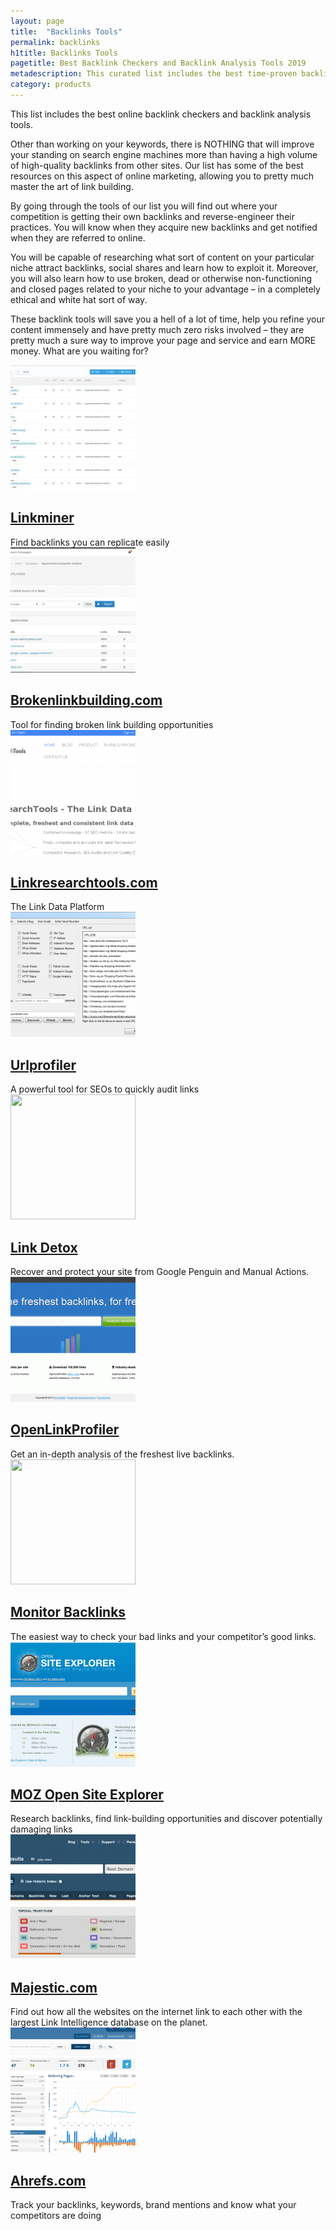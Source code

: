 ```yaml
---
layout: page
title:  "Backlinks Tools"
permalink: backlinks
h1title: Backlinks Tools
pagetitle: Best Backlink Checkers and Backlink Analysis Tools 2019
metadescription: This curated list includes the best time-proven backlink checkers and backlink analysis tools. Updated for 2019. These tools will save you a lot of time!
category: products
---
```


This list includes the best online backlink checkers and backlink analysis tools.

Other than working on your keywords, there is NOTHING that will improve your standing on search engine machines more than having a high volume of high-quality backlinks from other sites. Our list has some of the best resources on this aspect of online marketing, allowing you to pretty much master the art of link building.

By going through the tools of our list you will find out where your competition is getting their own backlinks and reverse-engineer their practices. You will know when they acquire new backlinks and get notified when they are referred to online.

You will be capable of researching what sort of content on your particular niche attract backlinks, social shares and learn how to exploit it. Moreover, you will also learn how to use broken, dead or otherwise non-functioning and closed pages related to your niche to your advantage – in a completely ethical and white hat sort of way.

These backlink tools will save you a hell of a lot of time, help you refine your content immensely and have pretty much zero risks involved – they are pretty much a sure way to improve your page and service and earn MORE money. What are you waiting for?

<article class="resource">
<div class="resource__thumb"><img class="attachment-post-thumbnail size-post-thumbnail wp-post-image" src="/wp-content/uploads/2018/01/moz_com___LinkMiner_com-200x200.jpg" alt="" width="200" height="200" /></div>
<div class="resource__info">
<h2 class="h2 category-title"><a href="https://linkminer.com/?ref=curatedseotools.com" target="_blank class=">Linkminer</a></h2>
Find backlinks you can replicate easily

</div>
</article><article class="resource">
<div class="resource__thumb"><img class="attachment-post-thumbnail size-post-thumbnail wp-post-image" src="/wp-content/uploads/2017/05/Broken_Link_Building_Resources___Citation_Labs-200x200.png" alt="" width="200" height="200" /></div>
<div class="resource__info">
<h2 class="h2 category-title"><a href="http://brokenlinkbuilding.com/?ref=curatedseotools.com" target="_blank class=">Brokenlinkbuilding.com</a></h2>
Tool for finding broken link building opportunities

</div>
</article><article class="resource">
<div class="resource__thumb"><img class="attachment-post-thumbnail size-post-thumbnail wp-post-image" src="/wp-content/uploads/2016/12/linkresearchtools-com-200x200.png" alt="" width="200" height="200" /></div>
<div class="resource__info">
<h2 class="h2 category-title"><a href="http://www.linkresearchtools.com/?ref=curatedseotools.com" target="_blank class=">Linkresearchtools.com</a></h2>
The Link Data Platform

</div>
</article><article class="resource">
<div class="resource__thumb"><img class="attachment-post-thumbnail size-post-thumbnail wp-post-image" src="/wp-content/uploads/2016/12/urlprofiler-200x200.png" alt="" width="200" height="200" /></div>
<div class="resource__info">
<h2 class="h2 category-title"><a href="http://urlprofiler.com/?ref=curatedseotools.com" target="_blank class=">Urlprofiler</a></h2>
A powerful tool for SEOs to quickly audit links

</div>
</article><article class="resource">
<div class="resource__thumb"><img class="attachment-post-thumbnail size-post-thumbnail wp-post-image" src="/wp-content/uploads/2016/12/link-detox-200x200.png" sizes="(max-width: 200px) 100vw, 200px" srcset="https://curatedseotools.com/wp-content/uploads/2016/12/link-detox-200x200.png 200w, https://curatedseotools.com/wp-content/uploads/2016/12/link-detox-90x90.png 90w, https://curatedseotools.com/wp-content/uploads/2016/12/link-detox.png 360w" alt="" width="200" height="200" /></div>
<div class="resource__info">
<h2 class="h2 category-title"><a href="http://www.linkresearchtools.com/tools/dtox/?ref=curatedseotools.com" target="_blank class=">Link Detox</a></h2>
Recover and protect your site from Google Penguin and Manual Actions.

</div>
</article><article class="resource">
<div class="resource__thumb"><img class="attachment-post-thumbnail size-post-thumbnail wp-post-image" src="/wp-content/uploads/2016/12/openlinkprofiler-200x200.gif" alt="" width="200" height="200" /></div>
<div class="resource__info">
<h2 class="h2 category-title"><a href="http://www.openlinkprofiler.org/?ref=curatedseotools.com" target="_blank class=">OpenLinkProfiler</a></h2>
Get an in-depth analysis of the freshest live backlinks.

</div>
</article><article class="resource">
<div class="resource__thumb"><img class="attachment-post-thumbnail size-post-thumbnail wp-post-image" src="/wp-content/uploads/2016/12/monitor-backlinks-200x200.jpg" sizes="(max-width: 200px) 100vw, 200px" srcset="https://curatedseotools.com/wp-content/uploads/2016/12/monitor-backlinks-200x200.jpg 200w, https://curatedseotools.com/wp-content/uploads/2016/12/monitor-backlinks-90x90.jpg 90w, https://curatedseotools.com/wp-content/uploads/2016/12/monitor-backlinks.jpg 400w" alt="" width="200" height="200" /></div>
<div class="resource__info">
<h2 class="h2 category-title"><a href="https://monitorbacklinks.com/?ref=curatedseotools.com" target="_blank class=">Monitor Backlinks</a></h2>
The easiest way to check your bad links
and your competitor’s good links.

</div>
</article><article class="resource">
<div class="resource__thumb"><img class="attachment-post-thumbnail size-post-thumbnail wp-post-image" src="/wp-content/uploads/2016/12/moz-open-site-explorer-200x200.gif" alt="" width="200" height="200" /></div>
<div class="resource__info">
<h2 class="h2 category-title"><a href="https://moz.com/researchtools/ose/?ref=curatedseotools.com" target="_blank class=">MOZ Open Site Explorer</a></h2>
Research backlinks, find link-building opportunities and discover potentially damaging links

</div>
</article><article class="resource">
<div class="resource__thumb"><img class="attachment-post-thumbnail size-post-thumbnail wp-post-image" src="/wp-content/uploads/2016/12/majestic-com-200x200.jpg" alt="" width="200" height="200" /></div>
<div class="resource__info">
<h2 class="h2 category-title"><a href="https://majestic.com/?ref=curatedseotools.com" target="_blank class=">Majestic.com</a></h2>
Find out how all the websites on the internet link to each other with the largest Link Intelligence database on the planet.

</div>
</article><article class="resource">
<div class="resource__thumb"><img class="attachment-post-thumbnail size-post-thumbnail wp-post-image" src="/wp-content/uploads/2016/12/ahrefs-com-200x200.png" alt="" width="200" height="200" /></div>
<div class="resource__info">
<h2 class="h2 category-title"><a href="https://ahrefs.com/?ref=curatedseotools.com" target="_blank class=">Ahrefs.com</a></h2>
Track your backlinks, keywords, brand mentions and know what your competitors are doing

</div>
</article>
